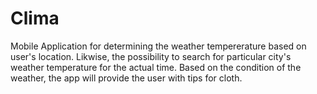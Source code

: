 # Clima 

Mobile Application for determining the weather tempererature based on user's location. Likwise, the possibility to search for particular city's weather temperature for the actual time. Based on the condition of the weather, the app will provide the user with tips for cloth. 


